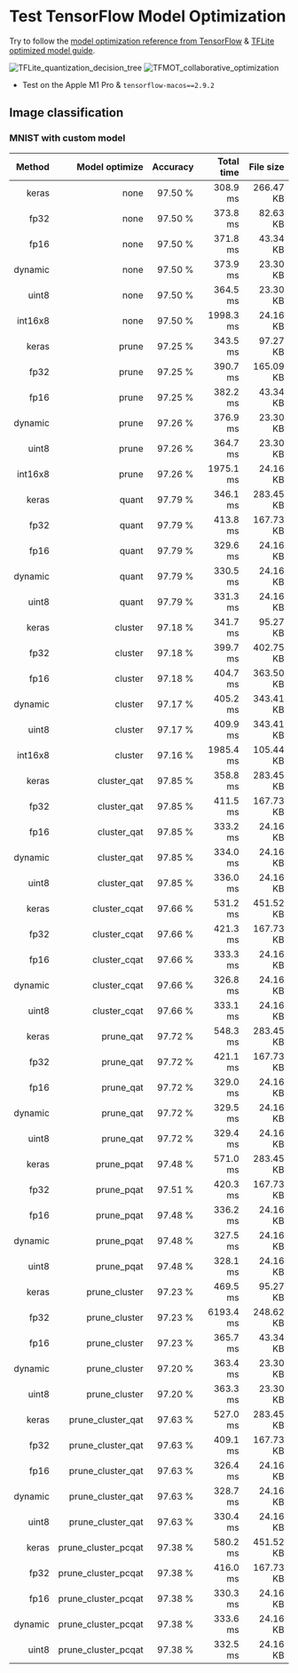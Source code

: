 # Test TensorFlow Model Optimization

Try to follow
the [model optimization reference from TensorFlow](https://www.tensorflow.org/model_optimization/guide/get_started)
& [TFLite optimized model guide](https://www.tensorflow.org/lite/performance/model_optimization).

![TFLite_quantization_decision_tree](https://www.tensorflow.org/static/lite/performance/images/quantization_decision_tree.png)
![TFMOT_collaborative_optimization](https://www.tensorflow.org/static/model_optimization/guide/combine/images/collaborative_optimization.png)

- Test on the Apple M1 Pro & `tensorflow-macos==2.9.2`

## Image classification

### MNIST with custom model

|     Method |       Model optimize |     Accuracy |      Total time |       File size |
|-----------:|---------------------:|-------------:|----------------:|----------------:|
|      keras |                 none |      97.50 % |        308.9 ms |       266.47 KB |
|       fp32 |                 none |      97.50 % |        373.8 ms |        82.63 KB |
|       fp16 |                 none |      97.50 % |        371.8 ms |        43.34 KB |
|    dynamic |                 none |      97.50 % |        373.9 ms |        23.30 KB |
|      uint8 |                 none |      97.50 % |        364.5 ms |        23.30 KB |
|    int16x8 |                 none |      97.50 % |       1998.3 ms |        24.16 KB |
|      keras |                prune |      97.25 % |        343.5 ms |        97.27 KB |
|       fp32 |                prune |      97.25 % |        390.7 ms |       165.09 KB |
|       fp16 |                prune |      97.25 % |        382.2 ms |        43.34 KB |
|    dynamic |                prune |      97.26 % |        376.9 ms |        23.30 KB |
|      uint8 |                prune |      97.26 % |        364.7 ms |        23.30 KB |
|    int16x8 |                prune |      97.26 % |       1975.1 ms |        24.16 KB |
|      keras |                quant |      97.79 % |        346.1 ms |       283.45 KB |
|       fp32 |                quant |      97.79 % |        413.8 ms |       167.73 KB |
|       fp16 |                quant |      97.79 % |        329.6 ms |        24.16 KB |
|    dynamic |                quant |      97.79 % |        330.5 ms |        24.16 KB |
|      uint8 |                quant |      97.79 % |        331.3 ms |        24.16 KB |
|      keras |              cluster |      97.18 % |        341.7 ms |        95.27 KB |
|       fp32 |              cluster |      97.18 % |        399.7 ms |       402.75 KB |
|       fp16 |              cluster |      97.18 % |        404.7 ms |       363.50 KB |
|    dynamic |              cluster |      97.17 % |        405.2 ms |       343.41 KB |
|      uint8 |              cluster |      97.17 % |        409.9 ms |       343.41 KB |
|    int16x8 |              cluster |      97.16 % |       1985.4 ms |       105.44 KB |
|      keras |          cluster_qat |      97.85 % |        358.8 ms |       283.45 KB |
|       fp32 |          cluster_qat |      97.85 % |        411.5 ms |       167.73 KB |
|       fp16 |          cluster_qat |      97.85 % |        333.2 ms |        24.16 KB |
|    dynamic |          cluster_qat |      97.85 % |        334.0 ms |        24.16 KB |
|      uint8 |          cluster_qat |      97.85 % |        336.0 ms |        24.16 KB |
|      keras |         cluster_cqat |      97.66 % |        531.2 ms |       451.52 KB |
|       fp32 |         cluster_cqat |      97.66 % |        421.3 ms |       167.73 KB |
|       fp16 |         cluster_cqat |      97.66 % |        333.3 ms |        24.16 KB |
|    dynamic |         cluster_cqat |      97.66 % |        326.8 ms |        24.16 KB |
|      uint8 |         cluster_cqat |      97.66 % |        333.1 ms |        24.16 KB |
|      keras |            prune_qat |      97.72 % |        548.3 ms |       283.45 KB |
|       fp32 |            prune_qat |      97.72 % |        421.1 ms |       167.73 KB |
|       fp16 |            prune_qat |      97.72 % |        329.0 ms |        24.16 KB |
|    dynamic |            prune_qat |      97.72 % |        329.5 ms |        24.16 KB |
|      uint8 |            prune_qat |      97.72 % |        329.4 ms |        24.16 KB |
|      keras |           prune_pqat |      97.48 % |        571.0 ms |       283.45 KB |
|       fp32 |           prune_pqat |      97.51 % |        420.3 ms |       167.73 KB |
|       fp16 |           prune_pqat |      97.48 % |        336.2 ms |        24.16 KB |
|    dynamic |           prune_pqat |      97.48 % |        327.5 ms |        24.16 KB |
|      uint8 |           prune_pqat |      97.48 % |        328.1 ms |        24.16 KB |
|      keras |        prune_cluster |      97.23 % |        469.5 ms |        95.27 KB |
|       fp32 |        prune_cluster |      97.23 % |       6193.4 ms |       248.62 KB |
|       fp16 |        prune_cluster |      97.23 % |        365.7 ms |        43.34 KB |
|    dynamic |        prune_cluster |      97.20 % |        363.4 ms |        23.30 KB |
|      uint8 |        prune_cluster |      97.20 % |        363.3 ms |        23.30 KB |
|      keras |    prune_cluster_qat |      97.63 % |        527.0 ms |       283.45 KB |
|       fp32 |    prune_cluster_qat |      97.63 % |        409.1 ms |       167.73 KB |
|       fp16 |    prune_cluster_qat |      97.63 % |        326.4 ms |        24.16 KB |
|    dynamic |    prune_cluster_qat |      97.63 % |        328.7 ms |        24.16 KB |
|      uint8 |    prune_cluster_qat |      97.63 % |        330.4 ms |        24.16 KB |
|      keras |  prune_cluster_pcqat |      97.38 % |        580.2 ms |       451.52 KB |
|       fp32 |  prune_cluster_pcqat |      97.38 % |        416.0 ms |       167.73 KB |
|       fp16 |  prune_cluster_pcqat |      97.38 % |        330.3 ms |        24.16 KB |
|    dynamic |  prune_cluster_pcqat |      97.38 % |        333.6 ms |        24.16 KB |
|      uint8 |  prune_cluster_pcqat |      97.38 % |        332.5 ms |        24.16 KB |
